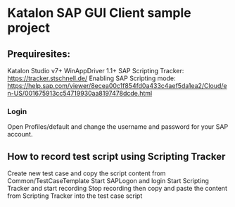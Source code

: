 # Katalon SAP GUI Client sample project

## Prequiresites:

Katalon Studio v7+
WinAppDriver 1.1+
SAP Scripting Tracker: https://tracker.stschnell.de/
Enabling SAP Scripting mode: https://help.sap.com/viewer/8ecea00c1f854fd0a433c4aef5da1ea2/Cloud/en-US/001675913cc54719930aa8197478dcde.html

### Login

Open Profiles/default and change the username and password for your SAP account.

## How to record test script using Scripting Tracker

Create new test case and copy the script content from Common/TestCaseTemplate
Start SAPLogon and login
Start Scripting Tracker and start recording
Stop recording then copy and paste the content from Scripting Tracker into the test case script
